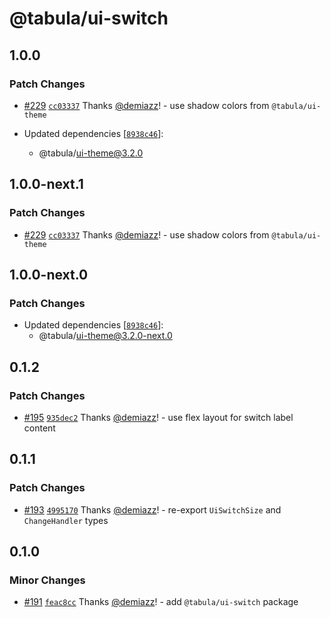 # @tabula/ui-switch

## 1.0.0

### Patch Changes

- [#229](https://github.com/ReTable/ui-kit/pull/229) [`cc03337`](https://github.com/ReTable/ui-kit/commit/cc033371feb2098b086ddcf1f05cd8b6876bcbf8) Thanks [@demiazz](https://github.com/demiazz)! - use shadow colors from `@tabula/ui-theme`

- Updated dependencies [[`8938c46`](https://github.com/ReTable/ui-kit/commit/8938c463fc9f3b5436f78897c09f31307af88e5a)]:
  - @tabula/ui-theme@3.2.0

## 1.0.0-next.1

### Patch Changes

- [#229](https://github.com/ReTable/ui-kit/pull/229) [`cc03337`](https://github.com/ReTable/ui-kit/commit/cc033371feb2098b086ddcf1f05cd8b6876bcbf8) Thanks [@demiazz](https://github.com/demiazz)! - use shadow colors from `@tabula/ui-theme`

## 1.0.0-next.0

### Patch Changes

- Updated dependencies [[`8938c46`](https://github.com/ReTable/ui-kit/commit/8938c463fc9f3b5436f78897c09f31307af88e5a)]:
  - @tabula/ui-theme@3.2.0-next.0

## 0.1.2

### Patch Changes

- [#195](https://github.com/ReTable/ui-kit/pull/195) [`935dec2`](https://github.com/ReTable/ui-kit/commit/935dec2edc8a1d1b26243e03ccdea864a1b12eb5) Thanks [@demiazz](https://github.com/demiazz)! - use flex layout for switch label content

## 0.1.1

### Patch Changes

- [#193](https://github.com/ReTable/ui-kit/pull/193) [`4995170`](https://github.com/ReTable/ui-kit/commit/49951701b9d6643562a686ac6c47a2167769f707) Thanks [@demiazz](https://github.com/demiazz)! - re-export `UiSwitchSize` and `ChangeHandler` types

## 0.1.0

### Minor Changes

- [#191](https://github.com/ReTable/ui-kit/pull/191) [`feac8cc`](https://github.com/ReTable/ui-kit/commit/feac8cca99ff84aa235dd80767dc9712ce67ee12) Thanks [@demiazz](https://github.com/demiazz)! - add `@tabula/ui-switch` package
